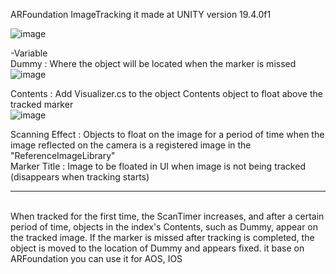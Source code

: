 ARFoundation ImageTracking it made at UNITY version 19.4.0f1

![image](https://user-images.githubusercontent.com/26645827/209616237-138ee880-2014-4963-8213-d76b4bd37b84.png)

-Variable
<br>Dummy : Where the object will be located when the marker is missed
<br>![image](https://user-images.githubusercontent.com/26645827/209616265-c2aaeea3-e89e-4897-910f-bdcd41854de7.png)

Contents : Add Visualizer.cs to the object Contents object to float above the tracked marker
<br>![image](https://user-images.githubusercontent.com/26645827/209617666-6c530b5d-1918-42e9-a748-7a927e5f2b35.png)

Scanning Effect : Objects to float on the image for a period of time when the image reflected on the camera is a registered image in the "ReferenceImageLibrary"
<br>Marker Title : Image to be floated in UI when image is not being tracked (disappears when tracking starts)

<hr />
<br>When tracked for the first time, the ScanTimer increases, and after a certain period of time, objects in the index's Contents, such as Dummy, appear on the tracked image. If the marker is missed after tracking is completed, the object is moved to the location of Dummy and appears fixed.
it base on ARFoundation you can use it for AOS, IOS
